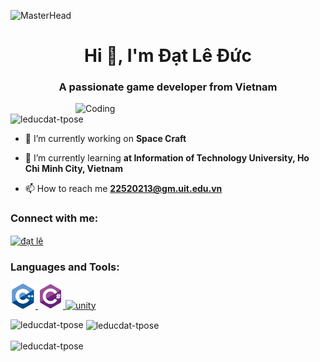 ![MasterHead](https://1.bp.blogspot.com/-7A4WynwLsMw/XbBpCXG8fHI/AAAAAAAAMt4/uOa1bpLskYgrwGbllhSu2SDj_Mig8SXJQCLcBGAsYHQ/s1600/2000_600px.gif)
<h1 align="center">Hi 👋, I'm Đạt Lê Đức</h1>
<h3 align="center">A passionate game developer from Vietnam</h3>
<img align="right" alt="Coding" width="400" src="https://media3.giphy.com/media/1ylOHgLDKw7eD8WgoB/giphy.gif?cid=ecf05e47lz9nx6u21k6pv7ui7j3645r0atqkxkuz2zoi7y6m&ep=v1_gifs_search&rid=giphy.gif&ct=g">
<p align="left"> <img src="https://komarev.com/ghpvc/?username=leducdat-tpose&label=Profile%20views&color=0e75b6&style=flat" alt="leducdat-tpose" /> </p>

- 🔭 I’m currently working on **Space Craft**

- 🌱 I’m currently learning **at Information of Technology University, Ho Chi Minh City, Vietnam**

- 📫 How to reach me **22520213@gm.uit.edu.vn**

<h3 align="left">Connect with me:</h3>
<p align="left">
<a href="https://fb.com/đạt lê" target="blank"><img align="center" src="https://raw.githubusercontent.com/rahuldkjain/github-profile-readme-generator/master/src/images/icons/Social/facebook.svg" alt="đạt lê" height="30" width="40" /></a>
</p>

<h3 align="left">Languages and Tools:</h3>
<p align="left"> <a href="https://www.w3schools.com/cpp/" target="_blank" rel="noreferrer"> <img src="https://raw.githubusercontent.com/devicons/devicon/master/icons/cplusplus/cplusplus-original.svg" alt="cplusplus" width="40" height="40"/> </a> <a href="https://www.w3schools.com/cs/" target="_blank" rel="noreferrer"> <img src="https://raw.githubusercontent.com/devicons/devicon/master/icons/csharp/csharp-original.svg" alt="csharp" width="40" height="40"/> </a> <a href="https://unity.com/" target="_blank" rel="noreferrer"> <img src="https://www.vectorlogo.zone/logos/unity3d/unity3d-icon.svg" alt="unity" width="40" height="40"/> </a> </p>

<p><img align="left" src="https://github-readme-stats.vercel.app/api/top-langs?username=leducdat-tpose&show_icons=true&locale=en&layout=compact" alt="leducdat-tpose" /></p>

<p>&nbsp;<img align="center" src="https://github-readme-stats.vercel.app/api?username=leducdat-tpose&show_icons=true&locale=en" alt="leducdat-tpose" /></p>

<p><img align="center" src="https://github-readme-streak-stats.herokuapp.com/?user=leducdat-tpose&" alt="leducdat-tpose" /></p>
